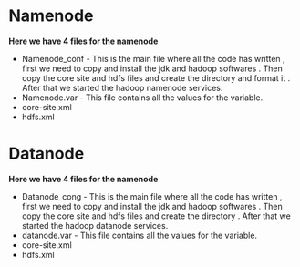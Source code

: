 # Namenode
**Here we have 4 files for the namenode**
- Namenode_conf - This is the main file where all the code has written , first we need to copy and install the jdk and hadoop softwares . Then copy the core site and hdfs files and create the directory and format it . After that we  started the hadoop namenode services.
- Namenode.var - This file contains all the values for the variable.
- core-site.xml
- hdfs.xml

# Datanode
**Here we have 4 files for the namenode**
- Datanode_cong - This is the main file where all the code has written , first we need to copy and install the jdk and hadoop softwares . Then copy the core site and hdfs files and create the directory . After that we  started the hadoop datanode services.
- datanode.var - This file contains all the values for the variable.
- core-site.xml
- hdfs.xml
